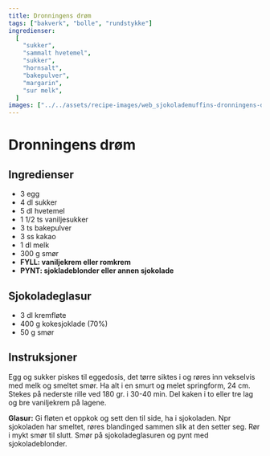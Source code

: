 ```yaml
---
title: Dronningens drøm
tags: ["bakverk", "bolle", "rundstykke"]
ingredienser:
  [
    "sukker",
    "sammalt hvetemel",
    "sukker",
    "hornsalt",
    "bakepulver",
    "margarin",
    "sur melk",
  ]
images: ["../../assets/recipe-images/web_sjokolademuffins-dronningens-drøm.jpg"]
---
```


# Dronningens drøm

## Ingredienser

- 3 egg
- 4 dl sukker
- 5 dl hvetemel
- 1 1/2 ts vaniljesukker
- 3 ts bakepulver
- 3 ss kakao
- 1 dl melk
- 300 g smør
- **FYLL: vaniljekrem eller romkrem**
- **PYNT: sjokladeblonder eller annen sjokolade**

## Sjokoladeglasur

- 3 dl kremfløte
- 400 g kokesjoklade (70%)
- 50 g smør

## Instruksjoner

Egg og sukker piskes til eggedosis, det tørre siktes i og røres inn vekselvis med melk og smeltet smør. Ha alt i en smurt og melet springform, 24 cm. Stekes på nederste rille ved 180 gr. i 30-40 min. Del kaken i to eller tre lag og bre vaniljekrem på lagene.

**Glasur:** Gi fløten et oppkok og sett den til side, ha i sjokoladen. Npr sjokoladen har smeltet, røres blandinged sammen slik at den setter seg. Rør i mykt smør til slutt. Smør på sjokoladeglasuren og pynt med sjokoladeblonder.
